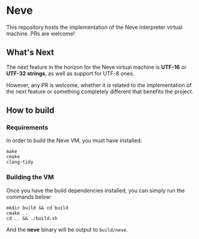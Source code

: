 # Neve

This repository hosts the implementation of the Neve interpreter virtual 
machine.  PRs are welcome!

## What's Next

The next feature in the horizon for the Neve virtual machine is 
**UTF-16** or **UTF-32 strings**, as well as support for UTF-8 ones.

However, any PR is welcome, whether it is related to the implementation of 
the next feature or something completely different that benefits the project.

## How to build

### Requirements

In order to build the Neve VM, you must have installed:

```
make
cmake
clang-tidy
```

### Building the VM

Once you have the build dependencies installed, you can simply run the 
commands below:

```
mkdir build && cd build
cmake ..
cd .. && ./build.sh
```

And the **neve** binary will be output to `build/neve`.
